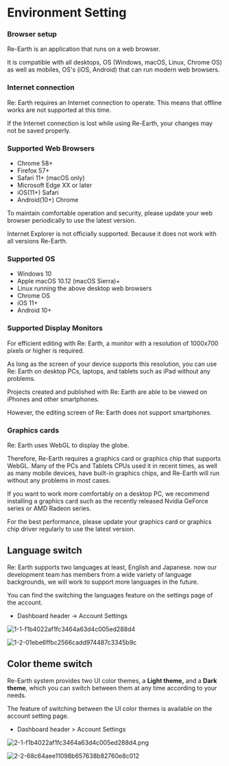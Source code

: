 # Environment Setting

### Browser setup

Re-Earth is an application that runs on a web browser.

It is compatible with all desktops, OS (Windows, macOS, Linux, Chrome OS) as well as mobiles, OS's (iOS, Android) that can run modern web browsers.

### Internet connection

Re: Earth requires an Internet connection to operate. This means that offline works are not supported at this time.

If the Internet connection is lost while using Re-Earth, your changes may not be saved properly.

### Supported Web Browsers

- Chrome 58+
- Firefox 57+
- Safari 11+ (macOS only)
- Microsoft Edge XX or later
- iOS(11+) Safari
- Android(10+) Chrome

To maintain comfortable operation and security, please update your web browser periodically to use the latest version.

Internet Explorer is not officially supported. Because it does not work with all versions Re-Earth.

### Supported OS

- Windows 10
- Apple macOS 10.12 (macOS Sierra)+
- Linux running the above desktop web browsers
- Chrome OS
- iOS 11+
- Android 10+

### Supported Display Monitors

For efficient editing with Re: Earth, a monitor with a resolution of 1000x700 pixels or higher is required.

As long as the screen of your device supports this resolution, you can use Re: Earth on desktop PCs, laptops, and tablets such as iPad without any problems.

Projects created and published with Re: Earth are able to be viewed on iPhones and other smartphones.

However, the editing screen of Re: Earth does not support smartphones.

### Graphics cards

Re: Earth uses WebGL to display the globe.

Therefore, Re-Earth requires a graphics card or graphics chip that supports WebGL. Many of the PCs and Tablets CPUs used it in recent times, as well as many mobile devices, have built-in graphics chips, and Re-Earth will run without any problems in most cases.

If you want to work more comfortably on a desktop PC, we recommend installing a graphics card such as the recently released Nvidia GeForce series or AMD Radeon series.

For the best performance, please update your graphics card or graphics chip driver regularly to use the latest version.

## **Language switch**

Re: Earth supports two languages at least, English and Japanese. now our development team has members from a wide variety of language backgrounds, we will work to support more languages in the future.

You can find the switching the languages feature on the settings page of the account.

- Dashboard header -> Account Settings

![1-1-f1b4022af1fc3464a63d4c005ed288d4](https://github.com/CS-eukarya/User-Manual-English-/assets/154571156/f3ce01fa-3590-4523-8aaf-4fe815d8b74b)

![1-2-01ebe6ffbc2566cadd974487c3345b9c](https://github.com/CS-eukarya/User-Manual-English-/assets/154571156/2f4454b8-1abe-4d46-bd9c-304a1437931c)

## **Color theme switch**

Re-Earth system provides two UI color themes, a **Light theme,** and a **Dark theme**, which you can switch between them at any time according to your needs.

The feature of switching between the UI color themes is available on the account setting page.

- Dashboard header > Account Settings

![2-1-f1b4022af1fc3464a63d4c005ed288d4.png](Environment%20Setting%20e027c98b5975455a8efbfe9bd1453d70/2-1-f1b4022af1fc3464a63d4c005ed288d4.png)

![2-2-68c64aee11098b657638b82760e8c012](https://github.com/CS-eukarya/User-Manual-English-/assets/154571156/361e6edb-6a7b-4e0f-bab2-8611958cf4c3)
